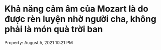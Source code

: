 ---
---

# Khả năng cảm âm của Mozart là do được rèn luyện nhờ người cha, không phải là món quà trời ban

Property: August 5, 2021 10:21 PM